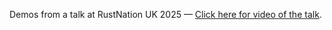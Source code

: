 Demos from a talk at RustNation UK 2025 — [Click here for video of the talk](https://www.youtube.com/watch?v=V1cqQRmVAK0).

